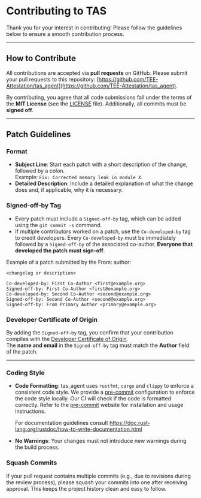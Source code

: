 # Contributing to TAS

Thank you for your interest in contributing! Please follow the guidelines below to ensure a smooth contribution process.

---

## How to Contribute

All contributions are accepted via **pull requests** on GitHub. Please submit your pull requests to this repository: [https://github.com/TEE-Attestation/tas_agent](https://github.com/TEE-Attestation/tas_agent).

By contributing, you agree that all code submissions fall under the terms of the **MIT License** (see the [LICENSE](./LICENSE.md) file). Additionally, all commits must be **signed off**.

---

## Patch Guidelines

### Format
- **Subject Line**: Start each patch with a short description of the change, followed by a colon.  
   Example: `Fix: Corrected memory leak in module X`.
- **Detailed Description**: Include a detailed explanation of what the change does and, if applicable, why it is necessary.

### Signed-off-by Tag
- Every patch must include a `Signed-off-by` tag, which can be added using the `git commit -s` command.
- If multiple contributors worked on a patch, use the `Co-developed-by` tag to credit developers.  Every `Co-developed-by` must be immediately followed by a `Signed-off-by` of the associated co-author. **Everyone that developed the patch must sign-off**. 

Example of a patch submitted by the From: author:
```
<changelog or description>

Co-developed-by: First Co-Author <first@example.org>
Signed-off-by: First Co-Author <first@example.org>
Co-developed-by: Second Co-Author <second@example.org>
Signed-off-by: Second Co-Author <second@example.org>
Signed-off-by: From Primary Author <primary@example.org>

```


### Developer Certificate of Origin
By adding the `Signed-off-by` tag, you confirm that your contribution complies with the [Developer Certificate of Origin](https://developercertificate.org/).  
The **name and email** in the `Signed-off-by` tag must match the **Author** field of the patch.

---

### Coding Style

- **Code Formatting**: tas_agent uses `rustfmt`, `cargo` and `clippy` to enforce a consistent code style. We provide a [pre-commit](https://pre-commit.com/) configuration to enforce the code style locally. Our CI will check if the code is formatted correctly. Refer to the [pre-commit](https://pre-commit.com/) website for installation and usage instructions. <!--Ensure you use the versions specified in our [.pre-commit-config.yaml](.pre-commit-config.yaml). -->

   For documentation guidelines consult https://doc.rust-lang.org/rustdoc/how-to-write-documentation.html

- **No Warnings**: Your changes must not introduce new warnings during the build process.

### Squash Commits
If your pull request contains multiple commits (e.g., due to revisions during the review process), please squash your commits into one after receiving approval. This keeps the project history clean and easy to follow.